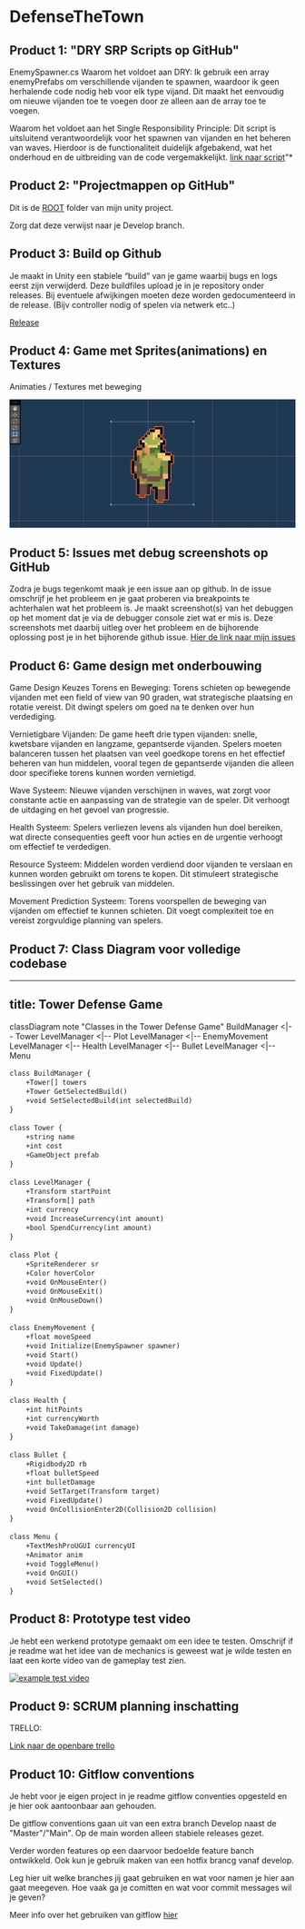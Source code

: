 # DefenseTheTown


## Product 1: "DRY SRP Scripts op GitHub"

EnemySpawner.cs
Waarom het voldoet aan DRY: Ik gebruik een array enemyPrefabs om verschillende vijanden te spawnen, waardoor ik geen herhalende code nodig heb voor elk type vijand. Dit maakt het eenvoudig om nieuwe vijanden toe te voegen door ze alleen aan de array toe te voegen.

Waarom het voldoet aan het Single Responsibility Principle: Dit script is uitsluitend verantwoordelijk voor het spawnen van vijanden en het beheren van waves. Hierdoor is de functionaliteit duidelijk afgebakend, wat het onderhoud en de uitbreiding van de code vergemakkelijkt.
[link naar script](https://github.com/A3A9N/TowerdefenseAdukos/blob/main/Assets/Code/Scripts/Enemy/EnemySpawner.cs)"*

## Product 2: "Projectmappen op GitHub"

Dit is de [ROOT](https://github.com/A3A9N/TowerdefenseAdukos/tree/main/Assets) folder van mijn unity project.

Zorg dat deze verwijst naar je Develop branch.

## Product 3: Build op Github

Je maakt in Unity een stabiele “build” van je game waarbij bugs en logs eerst zijn verwijderd. Deze buildfiles upload je in je repository onder releases.  Bij eventuele afwijkingen moeten deze worden gedocumenteerd in de release. (Bijv controller nodig of spelen via netwerk etc..) 

[Release](https://github.com/A3A9N/TowerdefenseAdukos/releases/tag/Releases)

## Product 4: Game met Sprites(animations) en Textures 

Animaties / Textures met beweging

![Textures Sprites](https://github.com/A3A9N/TowerdefenseAdukos/blob/main/Assets/Art/Fotos/AnimationS.gif)

## Product 5: Issues met debug screenshots op GitHub 

Zodra je bugs tegenkomt maak je een issue aan op github. In de issue omschrijf je het probleem en je gaat proberen via breakpoints te achterhalen wat het probleem is. Je maakt screenshot(s) van het debuggen op het moment dat je via de debugger console ziet wat er mis is. Deze screenshots met daarbij uitleg over het probleem en de bijhorende oplossing post je in het bijhorende github issue. 
[Hier de link naar mijn issues](https://github.com/A3A9N/TowerdefenseAdukos/issues)

## Product 6: Game design met onderbouwing 

Game Design Keuzes
Torens en Beweging:
Torens schieten op bewegende vijanden met een field of view van 90 graden, wat strategische plaatsing en rotatie vereist. Dit dwingt spelers om goed na te denken over hun verdediging.

Vernietigbare Vijanden:
De game heeft drie typen vijanden: snelle, kwetsbare vijanden en langzame, gepantserde vijanden. Spelers moeten balanceren tussen het plaatsen van veel goedkope torens en het effectief beheren van hun middelen, vooral tegen de gepantserde vijanden die alleen door specifieke torens kunnen worden vernietigd.

Wave Systeem:
Nieuwe vijanden verschijnen in waves, wat zorgt voor constante actie en aanpassing van de strategie van de speler. Dit verhoogt de uitdaging en het gevoel van progressie.

Health Systeem:
Spelers verliezen levens als vijanden hun doel bereiken, wat directe consequenties geeft voor hun acties en de urgentie verhoogt om effectief te verdedigen.

Resource Systeem:
Middelen worden verdiend door vijanden te verslaan en kunnen worden gebruikt om torens te kopen. Dit stimuleert strategische beslissingen over het gebruik van middelen.

Movement Prediction Systeem:
Torens voorspellen de beweging van vijanden om effectief te kunnen schieten. Dit voegt complexiteit toe en vereist zorgvuldige planning van spelers.

## Product 7: Class Diagram voor volledige codebase 

---
title: Tower Defense Game
---
classDiagram
    note "Classes in the Tower Defense Game"
    BuildManager <|-- Tower
    LevelManager <|-- Plot
    LevelManager <|-- EnemyMovement
    LevelManager <|-- Health
    LevelManager <|-- Bullet
    LevelManager <|-- Menu

    class BuildManager {
        +Tower[] towers
        +Tower GetSelectedBuild()
        +void SetSelectedBuild(int selectedBuild)
    }

    class Tower {
        +string name
        +int cost
        +GameObject prefab
    }

    class LevelManager {
        +Transform startPoint
        +Transform[] path
        +int currency
        +void IncreaseCurrency(int amount)
        +bool SpendCurrency(int amount)
    }

    class Plot {
        +SpriteRenderer sr
        +Color hoverColor
        +void OnMouseEnter()
        +void OnMouseExit()
        +void OnMouseDown()
    }

    class EnemyMovement {
        +float moveSpeed
        +void Initialize(EnemySpawner spawner)
        +void Start()
        +void Update()
        +void FixedUpdate()
    }

    class Health {
        +int hitPoints
        +int currencyWorth
        +void TakeDamage(int damage)
    }

    class Bullet {
        +Rigidbody2D rb
        +float bulletSpeed
        +int bulletDamage
        +void SetTarget(Transform target)
        +void FixedUpdate()
        +void OnCollisionEnter2D(Collision2D collision)
    }

    class Menu {
        +TextMeshProUGUI currencyUI
        +Animator anim
        +void ToggleMenu()
        +void OnGUI()
        +void SetSelected()
    }


## Product 8: Prototype test video
Je hebt een werkend prototype gemaakt om een idee te testen. Omschrijf if je readme wat het idee van de mechanics is geweest wat je wilde testen en laat een korte video van de gameplay test zien. 

[![example test video](https://ucarecdn.com/dbdc3ad0-f375-40ad-8987-9e6451b28b50/)](https://www.youtube.com/watch?v=CzzRML1swF0)

## Product 9: SCRUM planning inschatting 

TRELLO:

[Link naar de openbare trello](https://trello.com/b/wodkERN3/towerdefensea3)

## Product 10: Gitflow conventions

Je hebt voor je eigen project in je readme gitflow conventies opgesteld en je hier ook aantoonbaar aan gehouden. 

De gitflow conventions gaan uit van een extra branch Develop naast de "Master"/"Main". Op de main worden alleen stabiele releases gezet.

Verder worden features op een daarvoor bedoelde feature banch ontwikkeld. Ook kun je gebruik maken van een hotfix brancg vanaf develop.

Leg hier uit welke branches jij gaat gebruiken en wat voor namen je hier aan gaat meegeven. Hoe vaak ga je comitten en wat voor commit messages wil je geven?

Meer info over het gebruiken van gitflow [hier](https://www.atlassian.com/git/tutorials/comparing-workflows/gitflow-workflow)

